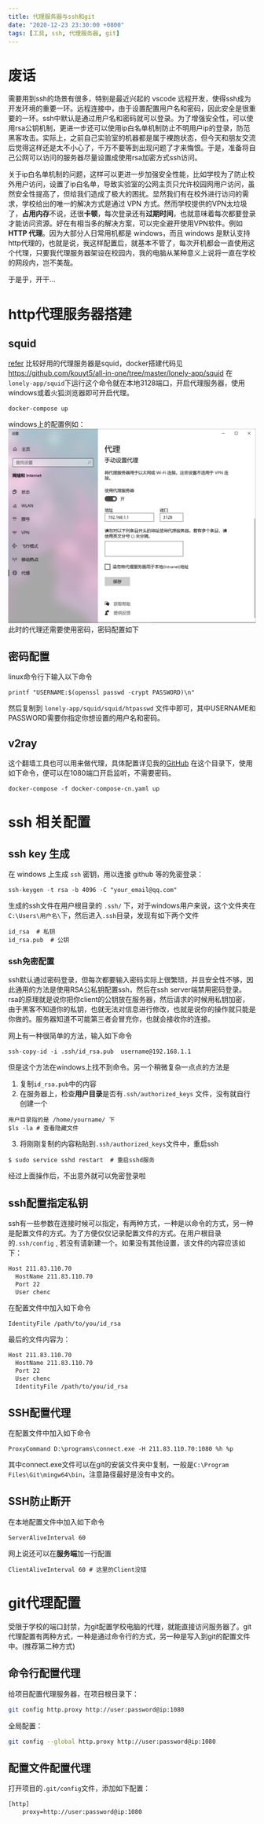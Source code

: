 ```yaml
---
title: 代理服务器与ssh和git
date: "2020-12-23 23:30:00 +0800"
tags: [工具, ssh, 代理服务器, git]
---
```


# 废话
需要用到ssh的场景有很多，特别是最近兴起的 vscode 远程开发，使得ssh成为开发环境的重要一环。远程连接中，由于设置配置用户名和密码，因此安全是很重要的一环。ssh中默认是通过用户名和密码就可以登录。为了增强安全性，可以使用rsa公钥机制，更进一步还可以使用ip白名单机制防止不明用户ip的登录，防范黑客攻击。实际上，之前自己实验室的机器都是属于裸跑状态，但今天和朋友交流后觉得这样还是太不小心了，千万不要等到出现问题了才来悔恨。于是，准备将自己公网可以访问的服务器尽量设置成使用rsa加密方式ssh访问。

关于ip白名单机制的问题，这样可以更进一步加强安全性能，比如学校为了防止校外用户访问，设置了ip白名单，导致实验室的公网主页只允许校园网用户访问，虽然安全性提高了，但给我们造成了极大的困扰。显然我们有在校外进行访问的需求，学校给出的唯一的解决方式是通过 VPN 方式。然而学校提供的VPN太垃圾了，**占用内存**不说，还很**卡顿**，每次登录还有**过期时间**，也就意味着每次都要登录才能访问资源。好在有相当多的解决方案，可以完全避开使用VPN软件。例如**HTTP 代理**。因为大部分人日常用机都是 windows，而且 windows 是默认支持http代理的，也就是说，我这样配置后，就基本不管了，每次开机都会一直使用这个代理，只要我代理服务器架设在校园内，我的电脑从某种意义上说将一直在学校的网段内，岂不美哉。

于是乎，开干...

# http代理服务器搭建
## squid
[refer](https://www.myfreax.com/how-to-install-and-configure-squid-proxy-on-ubuntu-18-04/)
比较好用的代理服务器是squid，docker搭建代码见 https://github.com/kouyt5/all-in-one/tree/master/lonely-app/squid
在`lonely-app/squid`下运行这个命令就在本地3128端口，开启代理服务器，使用windows或着火狐浏览器即可开启代理。
```
docker-compose up
```

windows上的配置例如：![代理.png](/assets/resource/代理/代理.png)
此时的代理还需要使用密码，密码配置如下

## 密码配置
linux命令行下输入以下命令
```
printf "USERNAME:$(openssl passwd -crypt PASSWORD)\n"
```
然后复制到 `lonely-app/squid/squid/htpasswd` 文件中即可，其中USERNAME和PASSWORD需要你指定你想设置的用户名和密码。
## v2ray
这个翻墙工具也可以用来做代理，具体配置详见我的[GitHub](https://github.com/kouyt5/all-in-one/tree/master/swarm/v2ray)
在这个目录下，使用如下命令，便可以在1080端口开启监听，不需要密码。
```
docker-compose -f docker-compose-cn.yaml up
```
# ssh 相关配置
## ssh key 生成
在 windows 上生成 `ssh` 密钥，用以连接 github 等的免密登录：
```
ssh-keygen -t rsa -b 4096 -C "your_email@qq.com"
```
生成的ssh文件在用户根目录的 `.ssh/` 下，对于windows用户来说，这个文件夹在`C:\Users\用户名\`下，然后进入`.ssh`目录，发现有如下两个文件
```
id_rsa  # 私钥
id_rsa.pub  # 公钥
```
### ssh免密配置
ssh默认通过密码登录，但每次都要输入密码实际上很繁琐，并且安全性不够，因此通用的方法是使用RSA公私钥配置ssh，然后在ssh server端禁用密码登录。rsa的原理就是说你把你client的公钥放在服务器，然后请求的时候用私钥加密，由于黑客不知道你的私钥，也就无法对信息进行修改，也就是说你的操作就只能是你做的。服务器知道不可能第三者会冒充你，也就会接收你的连接。

网上有一种很简单的方法，输入如下命令
```
ssh-copy-id -i .ssh/id_rsa.pub  username@192.168.1.1
```
但是这个方法在windows上找不到命令。另一个稍微复杂一点点的方法是

1. 复制`id_rsa.pub`中的内容
2. 在服务器上，检查**用户目录**是否有`.ssh/authorized_keys` 文件，没有就自行创建一个
```
用户目录指的是 /home/yourname/ 下
$ls -la # 查看隐藏文件
```
3. 将刚刚复制的内容粘贴到`.ssh/authorized_keys`文件中，重启ssh
```
$ sudo service sshd restart  # 重启sshd服务
```
经过上面操作后，不出意外就可以免密登录啦

## ssh配置指定私钥
ssh有一些参数在连接时候可以指定，有两种方式，一种是以命令的方式，另一种是配置文件的方式。为了方便仅仅记录配置文件的方式。在用户根目录的`.ssh/config` , 若没有请新建一个。如果没有其他设置，该文件的内容应该如下：
```
Host 211.83.110.70
  HostName 211.83.110.70
  Port 22
  User chenc
```
在配置文件中加入如下命令
```
IdentityFile /path/to/you/id_rsa
```
最后的文件内容为：
```
Host 211.83.110.70
  HostName 211.83.110.70
  Port 22
  User chenc
  IdentityFile /path/to/you/id_rsa
```
## SSH配置代理
在配置文件中加入如下命令
```
ProxyCommand D:\programs\connect.exe -H 211.83.110.70:1080 %h %p
```
其中connect.exe文件可以在git的安装文件夹中复制，一般是`C:\Program Files\Git\mingw64\bin`，注意路径最好是没有中文的。
## SSH防止断开
在本地配置文件中加入如下命令
```
ServerAliveInterval 60
```
网上说还可以在**服务端**加一行配置
```
ClientAliveInterval 60 # 这里的Client没错
```
# git代理配置
受限于学校的端口封禁，为git配置学校电脑的代理，就能直接访问服务器了。git代理配置有两种方式，一种是通过命令行的方式，另一种是写入到git的配置文件中。(推荐第二种方式)
## 命令行配置代理
给项目配置代理服务器，在项目根目录下：
```bash
git config http.proxy http://user:password@ip:1080
```
全局配置：
```bash
git config --global http.proxy http://user:password@ip:1080
```
## 配置文件配置代理
打开项目的`.git/config`文件，添加如下配置：
```
[http]
    proxy=http://user:password@ip:1080
```